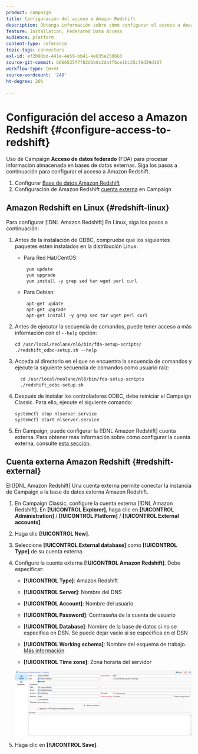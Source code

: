 ```yaml
---
product: campaign
title: Configuración del acceso a Amazon Redshift
description: Obtenga información sobre cómo configurar el acceso a Amazon Redshift en FDA
feature: Installation, Federated Data Access
audience: platform
content-type: reference
topic-tags: connectors
exl-id: ef2b98bd-441e-4e59-bb41-4e835e250663
source-git-commit: b666535f7f82d1b8c2da4fbce1bc25cf8d39d187
workflow-type: tm+mt
source-wordcount: '248'
ht-degree: 26%

---
```


# Configuración del acceso a Amazon Redshift {#configure-access-to-redshift}

Uso de Campaign **Acceso de datos federado** (FDA) para procesar información almacenada en bases de datos externas. Siga los pasos a continuación para configurar el acceso a Amazon Redshift.

1. Configurar [Base de datos Amazon Redshift](#configuring-redshift)
1. Configuración de Amazon Redshift [cuenta externa](#redshift-external) en Campaign

## Amazon Redshift en Linux {#redshift-linux}

Para configurar [!DNL Amazon Redshift] En Linux, siga los pasos a continuación:

1. Antes de la instalación de ODBC, compruebe que los siguientes paquetes estén instalados en la distribución Linux:

   * Para Red Hat/CentOS:

     ```
      yum update
      yum upgrade
      yum install -y grep sed tar wget perl curl
     ```

   * Para Debian:

     ```
      apt-get update
      apt-get upgrade
      apt-get install -y grep sed tar wget perl curl
     ```

1. Antes de ejecutar la secuencia de comandos, puede tener acceso a más información con el `--help` opción:

   ```
   cd /usr/local/neolane/nl6/bin/fda-setup-scripts/
   ./redshift_odbc-setup.sh --help
   ```

1. Acceda al directorio en el que se encuentra la secuencia de comandos y ejecute la siguiente secuencia de comandos como usuario raíz:

   ```
     cd /usr/local/neolane/nl6/bin/fda-setup-scripts
     ./redshift_odbc-setup.sh
   ```

1. Después de instalar los controladores ODBC, debe reiniciar el Campaign Classic. Para ello, ejecute el siguiente comando:

   ```
   systemctl stop nlserver.service
   systemctl start nlserver.service
   ```

1. En Campaign, puede configurar la [!DNL Amazon Redshift] cuenta externa. Para obtener más información sobre cómo configurar la cuenta externa, consulte [esta sección](#redshift-external).

## Cuenta externa Amazon Redshift {#redshift-external}

El [!DNL Amazon Redshift] Una cuenta externa permite conectar la instancia de Campaign a la base de datos externa Amazon Redshift.

1. En Campaign Classic, configure la cuenta externa [!DNL Amazon Redshift]. En **[!UICONTROL Explorer]**, haga clic en **[!UICONTROL Administration]** / **[!UICONTROL Platform]** / **[!UICONTROL External accounts]**.

1. Haga clic **[!UICONTROL New]**.

1. Seleccione **[!UICONTROL External database]** como **[!UICONTROL Type]** de su cuenta externa.

1. Configure la cuenta externa **[!UICONTROL Amazon Redshift]**. Debe especificar:

   * **[!UICONTROL Type]**: Amazon Redshift

   * **[!UICONTROL Server]**: Nombre del DNS

   * **[!UICONTROL Account]**: Nombre del usuario

   * **[!UICONTROL Password]**: Contraseña de la cuenta de usuario

   * **[!UICONTROL Database]**: Nombre de la base de datos si no se especifica en DSN. Se puede dejar vacío si se especifica en el DSN

   * **[!UICONTROL Working schema]**: Nombre del esquema de trabajo. [Más información](https://docs.aws.amazon.com/redshift/latest/dg/r_Schemas_and_tables.html)

   * **[!UICONTROL Time zone]**: Zona horaria del servidor

   ![](assets/amazon_redshift.png)

1. Haga clic en **[!UICONTROL Save]**.
